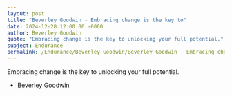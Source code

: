 ```yaml
---
layout: post
title: "Beverley Goodwin - Embracing change is the key to"
date: 2024-12-28 12:00:00 -0000
author: Beverley Goodwin
quote: "Embracing change is the key to unlocking your full potential."
subject: Endurance
permalink: /Endurance/Beverley Goodwin/Beverley Goodwin - Embracing change is the key to
---
```


Embracing change is the key to unlocking your full potential.

- Beverley Goodwin
